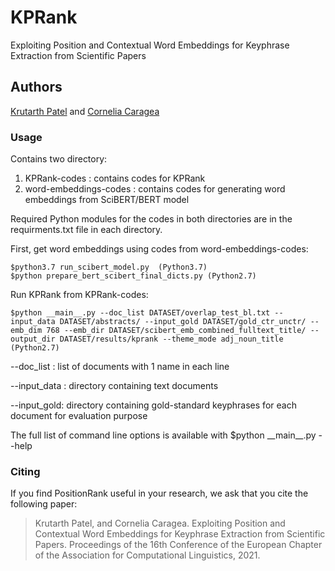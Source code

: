 # KPRank

Exploiting Position and Contextual Word Embeddings for Keyphrase Extraction from Scientific Papers

## Authors
[Krutarth Patel](https://patelkrutarth.github.io/) and [Cornelia Caragea](https://www.cs.uic.edu/~cornelia/)
### Usage

Contains two directory:
1. KPRank-codes : contains codes for KPRank
2. word-embeddings-codes : contains codes for generating word embeddings from SciBERT/BERT model

Required Python modules for the codes in both directories are in the requirments.txt file in each directory.

First, get word embeddings using codes from word-embeddings-codes:
```
$python3.7 run_scibert_model.py  (Python3.7)
$python prepare_bert_scibert_final_dicts.py (Python2.7)
```
Run KPRank from KPRank-codes:
```
$python __main__.py --doc_list DATASET/overlap_test_bl.txt --input_data DATASET/abstracts/ --input_gold DATASET/gold_ctr_unctr/ --emb_dim 768 --emb_dir DATASET/scibert_emb_combined_fulltext_title/ --output_dir DATASET/results/kprank --theme_mode adj_noun_title (Python2.7)
```
-\-doc\_list : list of documents with 1 name in each line

-\-input\_data : directory containing text documents

-\-input\_gold: directory containing gold-standard keyphrases for each document for evaluation purpose

The full list of command line options is available with $python \_\_main\_\_.py -\-help

### Citing
If you find PositionRank useful in your research, we ask that you cite the following paper:

> Krutarth Patel, and Cornelia Caragea. Exploiting Position and Contextual Word Embeddings for Keyphrase Extraction from Scientific Papers. Proceedings of the 16th Conference of the European Chapter of the Association for Computational Linguistics, 2021. 

